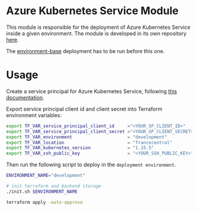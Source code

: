 # Azure Kubernetes Service Module

This module is responsible for the deployment of Azure Kubernetes Service inside a given environment. The module is developed in its own repository [here](https://github.com/jcorioland/terraform-azure-ref-aks-module).

The [environment-base](../environment-base/README.md) deployment has to be run before this one.

# Usage

Create a service principal for Azure Kubernetes Service, following [this documentation](https://docs.microsoft.com/en-us/azure/aks/kubernetes-service-principal).

Export service principal client id and client secret into Terraform environment variables:

```bash
export TF_VAR_service_principal_client_id     ="<YOUR_SP_CLIENT_ID>"
export TF_VAR_service_principal_client_secret ="<YOUR_SP_CLIENT_SECRET>"
export TF_VAR_environment                     = "development"
export TF_VAR_location                        = "francecentral"
export TF_VAR_kubernetes_version              = "1.15.5"
export TF_VAR_ssh_public_key                  = "<YOUR_SSH_PUBLIC_KEY>"
```

Then run the following script to deploy in the `deployment environment`.

```bash
ENVIRONMENT_NAME="development"

# init terraform and backend storage
./init.sh $ENVIRONMENT_NAME

terraform apply -auto-approve
```